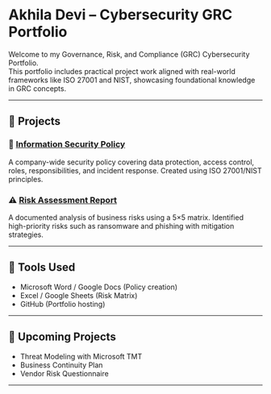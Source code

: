 # Akhila Devi – Cybersecurity GRC Portfolio

Welcome to my Governance, Risk, and Compliance (GRC) Cybersecurity Portfolio.  
This portfolio includes practical project work aligned with real-world frameworks like ISO 27001 and NIST, showcasing foundational knowledge in GRC concepts.

---

## 📄 Projects

### 🔐 [Information Security Policy](https://github.com/akhila-grc-portfolio/blob/main/InfoSecurity-Policy/InfoSecurityPolicy.pdf)  
A company-wide security policy covering data protection, access control, roles, responsibilities, and incident response. Created using ISO 27001/NIST principles.

### ⚠️ [Risk Assessment Report](https://github.com/akhila-grc-portfolio/blob/main/Risk-Assessment/RiskAssessmentReport.pdf)  
A documented analysis of business risks using a 5×5 matrix. Identified high-priority risks such as ransomware and phishing with mitigation strategies.

---

## 📌 Tools Used

- Microsoft Word / Google Docs (Policy creation)
- Excel / Google Sheets (Risk Matrix)
- GitHub (Portfolio hosting)

---

## 🚀 Upcoming Projects

- Threat Modeling with Microsoft TMT  
- Business Continuity Plan  
- Vendor Risk Questionnaire

---




